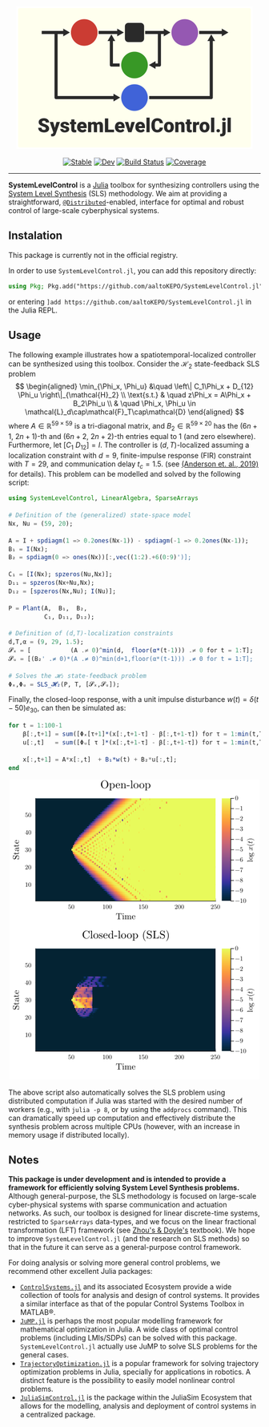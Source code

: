 <center>

![Logo](res/logo_SLS_bg.png)

[![Stable](https://img.shields.io/badge/docs-stable-blue.svg)](https://tiominho.github.io/SystemLevelControl.jl/stable/)
[![Dev](https://img.shields.io/badge/docs-dev-blue.svg)](https://tiominho.github.io/SystemLevelControl.jl/dev/)
[![Build Status](https://github.com/tiominho/SystemLevelControl.jl/actions/workflows/CI.yml/badge.svg?branch=main)](https://github.com/tiominho/SystemLevelControl.jl/actions/workflows/CI.yml?query=branch%3Amain)
[![Coverage](https://codecov.io/gh/tiominho/SystemLevelControl.jl/branch/main/graph/badge.svg)](https://codecov.io/gh/tiominho/SystemLevelControl.jl)

</center>

---

**SystemLevelControl** is a [Julia](https://julialang.org/) toolbox for synthesizing controllers using the [System Level Synthesis](https://arxiv.org/abs/1904.01634) (SLS) methodology. We aim at providing a straightforward, [`@Distributed`](https://docs.julialang.org/en/v1/manual/distributed-computing/)-enabled, interface for optimal and robust control of large-scale cyberphysical systems.

## Instalation

This package is currently not in the official registry.

In order to use `SystemLevelControl.jl`, you can add this repository directly:

```julia
using Pkg; Pkg.add("https://github.com/aaltoKEPO/SystemLevelControl.jl")
```

or entering `]add https://github.com/aaltoKEPO/SystemLevelControl.jl` in the Julia REPL. 

## Usage

The following example illustrates how a spatiotemporal-localized controller can be synthesized using this toolbox. Consider the $\mathcal{H}_2$ state-feedback SLS problem
$$
\begin{aligned}
    \min_{\Phi_x, \Phi_u} &\quad \left\| C_1\Phi_x + D_{12} \Phi_u  \right\|_{\mathcal{H}_2} \\
    \text{s.t.} 
        & \quad z\Phi_x = A\Phi_x + B_2\Phi_u \\
        & \quad \Phi_x, \Phi_u \in \mathcal{L}_d\cap\mathcal{F}_T\cap\mathcal{D}
\end{aligned}
$$
where $A \in \mathbb{R}^{59\times 59}$ is a tri-diagonal matrix, and $B_2 \in \mathbb{R}^{59\times 20}$ has the $(6n{+}1,~2n{+}1)$-th and $(6n{+}2,~2n{+}2)$-th entries equal to 1 (and zero elsewhere). Furthermore, let $[C_1\ D_{12}] = I$. The controller is $(d,T)$-localized assuming a localization constraint with $d = 9$, finite-impulse response (FIR) constraint with $T = 29$, and communication delay $t_c = 1.5$. (see [(Anderson et. al., 2019)](https://arxiv.org/abs/1904.01634) for details). This problem can be modelled and solved by the following script:

```julia
using SystemLevelControl, LinearAlgebra, SparseArrays

# Definition of the (generalized) state-space model
Nx, Nu = (59, 20);
    
A = I + spdiagm(1 => 0.2ones(Nx-1)) - spdiagm(-1 => 0.2ones(Nx-1));
B₁ = I(Nx);
B₂ = spdiagm(0 => ones(Nx))[:,vec((1:2).+6(0:9)')];

C₁ = [I(Nx); spzeros(Nu,Nx)];
D₁₁ = spzeros(Nx+Nu,Nx);
D₁₂ = [spzeros(Nx,Nu); I(Nu)];

P = Plant(A,  B₁,  B₂, 
          C₁, D₁₁, D₁₂);

# Definition of (d,T)-localization constraints
d,T,α = (9, 29, 1.5);
𝓢ₓ = [           (A .≠ 0)^min(d,  floor(α*(t-1))) .≠ 0 for t = 1:T];
𝓢ᵤ = [(B₂' .≠ 0)*(A .≠ 0)^min(d+1,floor(α*(t-1))) .≠ 0 for t = 1:T];

# Solves the 𝓗₂ state-feedback problem
Φₓ,Φᵤ = SLS_𝓗₂(P, T, [𝓢ₓ,𝓢ᵤ]);
```

Finally, the closed-loop response, with a unit impulse disturbance $w(t) = \delta(t{-}50)e_{30}$, can then be simulated as:
```julia
for t = 1:100-1
    β[:,t+1] = sum([Φₓ[τ+1]*(x[:,t+1-τ] - β[:,t+1-τ]) for τ = 1:min(t,TT-1)]);
    u[:,t]   = sum([Φᵤ[ τ ]*(x[:,t+1-τ] - β[:,t+1-τ]) for τ = 1:min(t,TT)  ]);
    
    x[:,t+1] = A*x[:,t]  + B₁*w(t) + B₂*u[:,t];
end
```

<center>

![Logo](res/SLS_H2_Chain.png)

</center>

The above script also automatically solves the SLS problem using distributed computation if Julia was started with the desired number of workers (e.g., with `julia -p 8`, or by using the `addprocs` command). This can dramatically speed up computation and effectively distribute the synthesis problem across multiple CPUs (however, with an increase in memory usage if distributed locally). 

## Notes

**This package is under development and is intended to provide a framework for efficiently solving System Level Synthesis problems.** Although general-purpose, the SLS methodology is focused on large-scale cyber-physical systems with sparse communication and actuation networks. As such, our toolbox is designed for linear discrete-time systems, restricted to `SparseArrays` data-types, and we focus on the linear fractional transformation (LFT) framework (see [Zhou's & Doyle's](https://www.ece.lsu.edu/kemin/essentials.htm) textbook). We hope to improve `SystemLevelControl.jl` (and the research on SLS methods) so that in the future it can serve as a general-purpose control framework.

For doing analysis or solving more general control problems, we recommend other excellent Julia packages:

- [`ControlSystems.jl`](https://juliacontrol.github.io/ControlSystems.jl/stable/) and its associated Ecosystem provide a wide collection of tools for analysis and design of control systems. It provides a similar interface as that of the popular Control Systems Toolbox in MATLAB®.
- [`JuMP.jl`](https://jump.dev/JuMP.jl/stable/) is perhaps the most popular modelling framework for mathematical optimization in Julia. A wide class of optimal control problems (including LMIs/SDPs) can be solved with this package. `SystemLevelControl.jl` actually use JuMP to solve SLS problems for the general cases.
- [`TrajectoryOptimization.jl`](http://roboticexplorationlab.org/TrajectoryOptimization.jl/stable/) is a popular framework for solving trajectory optimization problems in Julia, specially for applications in robotics. A distinct feature is the possibility to easily model nonlinear control problems.
- [`JuliaSimControl.jl`](https://help.juliahub.com/juliasimcontrol/stable/) is the package within the JuliaSim Ecosystem that allows for the modelling, analysis and deployment of control systems in a centralized package.



